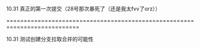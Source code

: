 10.31
真正的第一次提交（28号那次暴死了（还是我太fvv了orz））

===========================================================================

10.31
测试创建分支拉取合并的可能性
